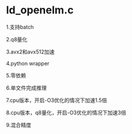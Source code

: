 # ld_openelm.c

1.支持batch

2.q8量化

3.avx2和avx512加速

4.python wrapper

5.零依赖

6.单文件完成推理

7.cpu版本，开启-O3优化的情况下加速1.5倍

8.cpu版本，q8量化，开启-O3优化的情况下加速3倍

9.混合精度
